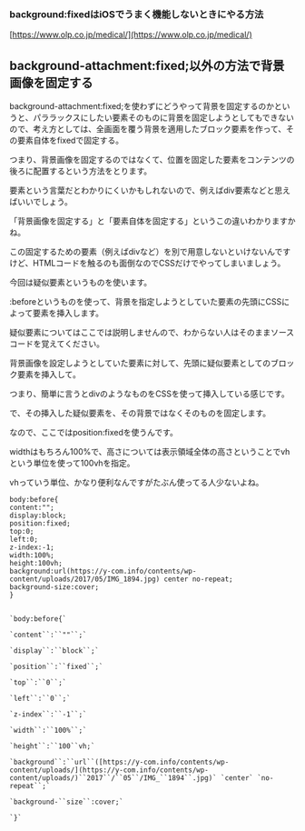 ### background:fixedはiOSでうまく機能しないときにやる方法

[https://www.olp.co.jp/medical/](https://www.olp.co.jp/medical/)

## background-attachment:fixed;以外の方法で背景画像を固定する

background-attachment:fixed;を使わずにどうやって背景を固定するのかというと、パララックスにしたい要素そのものに背景を固定しようとしてもできないので、考え方としては、全画面を覆う背景を適用したブロック要素を作って、その要素自体をfixedで固定する。  

つまり、背景画像を固定するのではなくて、位置を固定した要素をコンテンツの後ろに配置するという方法をとります。  

要素という言葉だとわかりにくいかもしれないので、例えばdiv要素などと思えばいいでしょう。  

「背景画像を固定する」と「要素自体を固定する」というこの違いわかりますかね。  

この固定するための要素（例えばdivなど）を別で用意しないといけないんですけど、HTMLコードを触るのも面倒なのでCSSだけでやってしまいましょう。


今回は疑似要素というものを使います。  

:beforeというものを使って、背景を指定しようとしていた要素の先頭にCSSによって要素を挿入します。  

疑似要素についてはここでは説明しませんので、わからない人はそのままソースコードを覚えてください。  

背景画像を設定しようとしていた要素に対して、先頭に疑似要素としてのブロック要素を挿入して。  

つまり、簡単に言うとdivのようなものをCSSを使って挿入している感じです。  

で、その挿入した疑似要素を、その背景ではなくそのものを固定します。  

なので、ここではposition:fixedを使うんです。  

widthはもちろん100%で、高さについては表示領域全体の高さということでvhという単位を使って100vhを指定。  

vhっていう単位、かなり便利なんですがたぶん使ってる人少ないよね。


    body:before{
    content:"";
    display:block;
    position:fixed;
    top:0;
    left:0;
    z-index:-1;
    width:100%;
    height:100vh;
    background:url(https://y-com.info/contents/wp-content/uploads/2017/05/IMG_1894.jpg) center no-repeat;
    background-size:cover;
    }


    `body:before{`

    `content``:``""``;`

    `display``:``block``;`

    `position``:``fixed``;`

    `top``:``0``;`

    `left``:``0``;`

    `z-index``:``-1``;`

    `width``:``100%``;`

    `height``:``100``vh;`

    `background``:``url``([https://y-com.info/contents/wp-content/uploads/](https://y-com.info/contents/wp-content/uploads/)``2017``/``05``/IMG_``1894``.jpg)` `center` `no-repeat``;`

    `background-``size``:cover;`

    `}`
